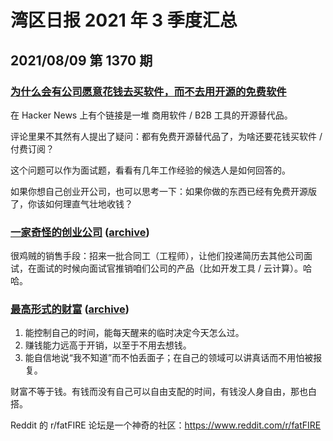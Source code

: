 # 湾区日报 2021 年 3 季度汇总

## 2021/08/09 第 1370 期

### [为什么会有公司愿意花钱去买软件，而不去用开源的免费软件](https://news.ycombinator.com/item?id=2791706)

在 Hacker News 上有个链接是一堆 商用软件 / B2B 工具的开源替代品。

评论里果不其然有人提出了疑问：都有免费开源替代品了，为啥还要花钱买软件 / 付费订阅？

这个问题可以作为面试题，看看有几年工作经验的候选人是如何回答的。

如果你想自己创业开公司，也可以思考一下：如果你做的东西已经有免费开源版了，你该如何理直气壮地收钱？

### [一家奇怪的创业公司](https://shkspr.mobi/blog/2021/07/nda-expired-lets-spill-the-beans-on-a-weird-startup/) ([archive](https://archive.md/20210709121447/https://shkspr.mobi/blog/2021/07/nda-expired-lets-spill-the-beans-on-a-weird-startup/))

很鸡贼的销售手段：招来一批合同工（工程师），让他们投递简历去其他公司面试，在面试的时候向面试官推销咱们公司的产品（比如开发工具 / 云计算）。哈哈。

### [最高形式的财富](https://www.collaborativefund.com/blog/the-highest-forms-of-wealth/) ([archive](https://archive.md/20210724235444/https://www.collaborativefund.com/blog/the-highest-forms-of-wealth/))

1.  能控制自己的时间，能每天醒来的临时决定今天怎么过。
2.  赚钱能力远高于开销，以至于不用去想钱。
3.  能自信地说“我不知道”而不怕丢面子；在自己的领域可以讲真话而不用怕被报复。

财富不等于钱。有钱而没有自己可以自由支配的时间，有钱没人身自由，那也白搭。

Reddit 的 r/fatFIRE 论坛是一个神奇的社区：<https://www.reddit.com/r/fatFIRE>
